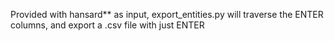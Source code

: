 Provided with hansard** as input, export_entities.py will traverse the ENTER columns, and export a .csv file with just ENTER 
